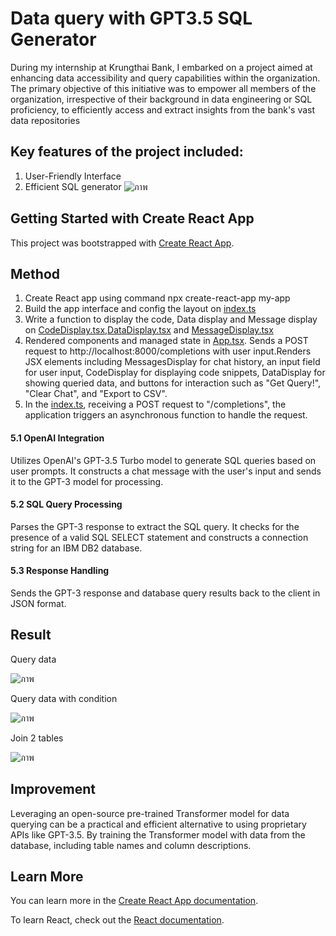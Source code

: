 # Data query with GPT3.5 SQL Generator
During my internship at Krungthai Bank, I embarked on a project aimed at enhancing data accessibility and query capabilities within the organization. The primary objective of this initiative was to empower all members of the organization, irrespective of their background in data engineering or SQL proficiency, to efficiently access and extract insights from the bank's vast data repositories

## Key features of the project included:
1. User-Friendly Interface
2. Efficient SQL generator
![ภาพ](https://github.com/juliee235/Data-quarry-API-Server-with-GPT-3.5-SQL-Generator/assets/138569824/402e3aec-dc37-4172-92ca-f249f0d84f79)


## Getting Started with Create React App

This project was bootstrapped with [Create React App](https://github.com/facebook/create-react-app).

## Method
1. Create React app using command npx create-react-app my-app
2. Build the app interface and config the layout on [index.ts](https://github.com/juliee235/Data-quarry-API-Server-with-GPT-3.5-SQL-Generator/blob/249d5c9dbbd7d9dc2eb196e093a5bf9c032992e5/index.ts)
3. Write a function to display the code, Data display and Message display on [CodeDisplay.tsx](src/components/CodeDisplay.tsx),[DataDisplay.tsx](src/components/DataDisplay.tsx) and [MessageDisplay.tsx](src/components/MessageDisplay.tsx)
4. Rendered components and managed state in [App.tsx](src/App.tsx). Sends a POST request to http://localhost:8000/completions with user input.Renders JSX elements including MessagesDisplay for chat history, an input field for user input, CodeDisplay for displaying code snippets, DataDisplay for showing queried data, and buttons for interaction such as "Get Query!", "Clear Chat", and "Export to CSV".
5. In the [index.ts](), receiving a POST request to "/completions", the application triggers an asynchronous function to handle the request.
#### 5.1 OpenAI Integration
  Utilizes OpenAI's GPT-3.5 Turbo model to generate SQL queries based on user prompts. It constructs a chat message with the user's input and sends it to the GPT-3 model for processing.
#### 5.2 SQL Query Processing
   Parses the GPT-3 response to extract the SQL query. It checks for the presence of a valid SQL SELECT statement and constructs a connection string for an IBM DB2 database.
#### 5.3 Response Handling
   Sends the GPT-3 response and database query results back to the client in JSON format.

## Result
Query data

![ภาพ](https://github.com/juliee235/Data-quarry-API-Server-with-GPT-3.5-SQL-Generator/assets/138569824/b9ddf683-4cd7-434d-b0c9-233fb613e1f8)

Query data with condition

![ภาพ](https://github.com/juliee235/Data-quarry-API-Server-with-GPT-3.5-SQL-Generator/assets/138569824/3a89e387-d75b-4ef1-af82-00a4f507f53e)

Join 2 tables

![ภาพ](https://github.com/juliee235/Data-quarry-API-Server-with-GPT-3.5-SQL-Generator/assets/138569824/63a742fa-3379-4453-9a58-85de53e8c203)

## Improvement
Leveraging an open-source pre-trained Transformer model for data querying can be a practical and efficient alternative to using proprietary APIs like GPT-3.5. By training the Transformer model with data from the database, including table names and column descriptions.


## Learn More

You can learn more in the [Create React App documentation](https://facebook.github.io/create-react-app/docs/getting-started).

To learn React, check out the [React documentation](https://reactjs.org/).
